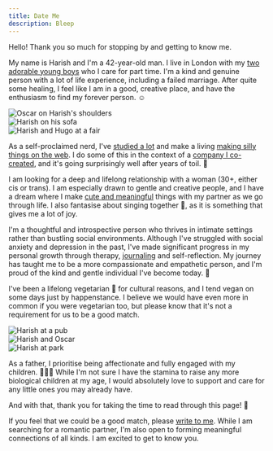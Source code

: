 ```yaml
---
title: Date Me
description: Bleep
---
```


Hello! Thank you so much for stopping by and getting to know me.

My name is Harish and I'm a 42-year-old man. I live in London with my
[two adorable young boys](https://narayanan.co) who I care for part
time. I'm a kind and genuine person with a lot of life experience,
including a failed marriage. After quite some healing, I feel like I
am in a good, creative place, and have the enthusiasm to find my
forever person. ☺️

</div>

<div class="pure-g" style="margin-bottom: 1em;">
  <div class="pure-u-xl-1-8 pure-hidden-md">
  </div>
  <div class="pure-u-xl-1-4 pure-u-md-1-3 pure-u-sm-1-2">
    <div class="l-box">
        <img class="pure-img" src="/images/date-me/harish-and-oscar.jpg" alt="Oscar on Harish's shoulders">
     </div>
  </div>
  <div class="pure-u-xl-1-4 pure-u-md-1-3 pure-u-sm-1-2">
    <div class="l-box">
        <img class="pure-img" src="/images/date-me/harish-on-his-sofa.jpg" alt="Harish on his sofa">
    </div>
  </div>
  <div class="pure-u-xl-1-4 pure-u-md-1-3 pure-hidden-sm"">
    <div class="l-box">
        <img class="pure-img" src="/images/date-me/harish-and-hugo.jpg" alt="Harish and Hugo at a fair">
    </div>
  </div>
  <div class="pure-u-xl-1-8 pure-hidden-md">
  </div>
</div>

<div class="container">

As a self-proclaimed nerd, I've [studied a lot](/research/) and make a
living [making silly things on the web](/projects/). I do some of this
in the context of a [company I co-created](https://edgefolio.com/),
and it's going surprisingly well after years of toil. 💫

I am looking for a deep and lifelong relationship with a woman (30+,
either cis or trans). I am especially drawn to gentle and creative
people, and I have a dream where I make [cute and
meaningful](/projects/) things with my partner as we go through life.
I also fantasise about singing together 🎤, as it is something that
gives me a lot of joy.

I'm a thoughtful and introspective person who thrives in intimate
settings rather than bustling social environments. Although I've
struggled with social anxiety and depression in the past, I've made
significant progress in my personal growth through therapy,
[journaling](https://hachyderm.io/@harish/110007235998489508) and
self-reflection. My journey has taught me to be a more compassionate
and empathetic person, and I'm proud of the kind and gentle individual
I've become today. 🙏

I've been a lifelong vegetarian 🥕 for cultural reasons, and I tend
vegan on some days just by happenstance. I believe we would have even
more in common if you were vegetarian too, but please know that it's
not a requirement for us to be a good match.

</div>

<div class="pure-g" style="margin-bottom: 1em;">
  <div class="pure-u-xl-1-8 pure-hidden-md">
  </div>
  <div class="pure-u-xl-1-4 pure-u-md-1-3 pure-u-sm-1-2">
    <div class="l-box">
        <img class="pure-img" src="/images/date-me/harish-at-a-pub.jpg" alt="Harish at a pub">
     </div>
  </div>
  <div class="pure-u-xl-1-4 pure-u-md-1-3 pure-u-sm-1-2">
    <div class="l-box">
        <img class="pure-img" src="/images/date-me/harish-and-oscar-2.jpg" alt="Harish and Oscar">
    </div>
  </div>
  <div class="pure-u-xl-1-4 pure-u-md-1-3 pure-hidden-sm"">
    <div class="l-box">
        <img class="pure-img" src="/images/date-me/harish-at-a-park.jpg" alt="Harish at park">
    </div>
  </div>
  <div class="pure-u-xl-1-8 pure-hidden-md">
  </div>
</div>

<div class="container">

As a father, I prioritise being affectionate and fully engaged with my
children. 👨‍👦‍👦 While I'm not sure I have the stamina to raise any more
biological children at my age, I would absolutely love to support and
care for any little ones you may already have.

And with that, thank you for taking the time to read through this
page! 🤗

If you feel that we could be a good match, please [write to
me](mailto:mail@harishnarayanan.org). While I am searching for a
romantic partner, I'm also open to forming meaningful connections of
all kinds. I am excited to get to know you.
